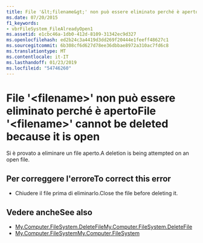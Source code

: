 ```yaml
---
title: File '&lt;filename&gt;' non può essere eliminato perché è aperto
ms.date: 07/20/2015
f1_keywords:
- vbrFileSystem_FileAlreadyOpen1
ms.assetid: e1cbc46a-1db0-412d-8109-31342ec9d327
ms.openlocfilehash: ed2b24c3a4419d3dd269f20444e1feeff48627c1
ms.sourcegitcommit: 6b308cf6d627d78ee36dbbae8972a310ac7fd6c8
ms.translationtype: MT
ms.contentlocale: it-IT
ms.lasthandoff: 01/23/2019
ms.locfileid: "54746260"
---
```

# <a name="file-ltfilenamegt-cannot-be-deleted-because-it-is-open"></a><span data-ttu-id="fd859-102">File '&lt;filename&gt;' non può essere eliminato perché è aperto</span><span class="sxs-lookup"><span data-stu-id="fd859-102">File '&lt;filename&gt;' cannot be deleted because it is open</span></span>
<span data-ttu-id="fd859-103">Si è provato a eliminare un file aperto.</span><span class="sxs-lookup"><span data-stu-id="fd859-103">A deletion is being attempted on an open file.</span></span>  
  
## <a name="to-correct-this-error"></a><span data-ttu-id="fd859-104">Per correggere l'errore</span><span class="sxs-lookup"><span data-stu-id="fd859-104">To correct this error</span></span>  
  
-   <span data-ttu-id="fd859-105">Chiudere il file prima di eliminarlo.</span><span class="sxs-lookup"><span data-stu-id="fd859-105">Close the file before deleting it.</span></span>  
  
## <a name="see-also"></a><span data-ttu-id="fd859-106">Vedere anche</span><span class="sxs-lookup"><span data-stu-id="fd859-106">See also</span></span>

- [<span data-ttu-id="fd859-107">My.Computer.FileSystem.DeleteFile</span><span class="sxs-lookup"><span data-stu-id="fd859-107">My.Computer.FileSystem.DeleteFile</span></span>](xref:Microsoft.VisualBasic.FileIO.FileSystem.DeleteFile%2A)
- [<span data-ttu-id="fd859-108">My.Computer.FileSystem</span><span class="sxs-lookup"><span data-stu-id="fd859-108">My.Computer.FileSystem</span></span>](xref:Microsoft.VisualBasic.FileIO.FileSystem)
